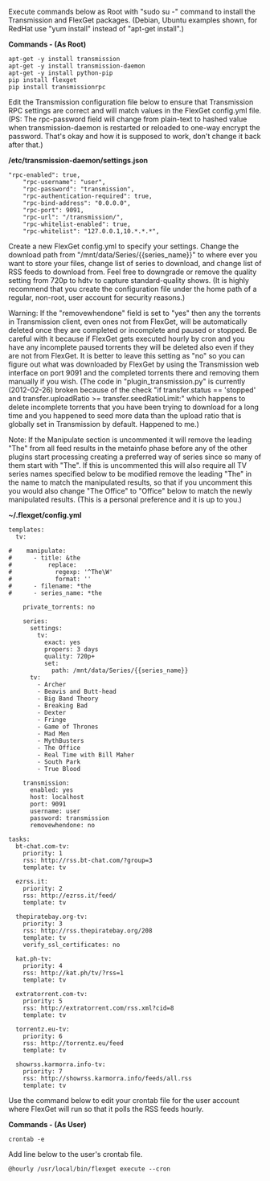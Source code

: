 Execute commands below as Root with "sudo su -" command to install the Transmission and FlexGet packages.  (Debian, Ubuntu examples shown, for RedHat use "yum install" instead of "apt-get install".)

**Commands - (As Root)**
```
apt-get -y install transmission
apt-get -y install transmission-daemon
apt-get -y install python-pip
pip install flexget
pip install transmissionrpc
```


Edit the Transmission configuration file below to ensure that Transmission RPC settings are correct and will match values in the FlexGet config.yml file.  (PS: The rpc-password field will change from plain-text to hashed value when transmission-daemon is restarted or reloaded to one-way encrypt the password.  That's okay and how it is supposed to work, don't change it back after that.)

**/etc/transmission-daemon/settings.json**
```
"rpc-enabled": true,
    "rpc-username": "user",
    "rpc-password": "transmission",
    "rpc-authentication-required": true,
    "rpc-bind-address": "0.0.0.0",
    "rpc-port": 9091,
    "rpc-url": "/transmission/",
    "rpc-whitelist-enabled": true,
    "rpc-whitelist": "127.0.0.1,10.*.*.*",
```

Create a new FlexGet config.yml to specify your settings.  Change the download path from "/mnt/data/Series/{{series_name}}" to where ever you want to store your files, change list of series to download, and change list of RSS feeds to download from.  Feel free to downgrade or remove the quality setting from 720p to hdtv to capture standard-quality shows.  (It is highly recommend that you create the configuration file under the home path of a regular, non-root, user account for security reasons.)

Warning: If the "removewhendone" field is set to "yes" then any the torrents in Transmission client, even ones not from FlexGet, will be automatically deleted once they are completed or incomplete and paused or stopped.  Be careful with it because if FlexGet gets executed hourly by cron and you have any incomplete paused torrents they will be deleted also even if they are not from FlexGet.  It is better to leave this setting as "no" so you can figure out what was downloaded by FlexGet by using the Transmission web interface on port 9091 and the completed torrents there and removing them manually if you wish.  (The code in "plugin_transmission.py" is currently (2012-02-26) broken because of the check "if transfer.status == 'stopped' and transfer.uploadRatio >= transfer.seedRatioLimit:" which happens to delete incomplete torrents that you have been trying to download for a long time and you happened to seed more data than the upload ratio that is globally set in Transmission by default.  Happened to me.)

Note: If the Manipulate section is uncommented it will remove the leading "The" from all feed results in the metainfo phase before any of the other plugins start processing creating a preferred way of series since so many of them start with "The".  If this is uncommented this will also require all TV series names specified below to be modified remove the leading "The" in the name to match the manipulated results, so that if you uncomment this you would also change "The Office" to "Office" below to match the newly manipulated results.  (This is a personal preference and it is up to you.)

**~/.flexget/config.yml**
```
templates:
  tv:

#    manipulate:
#      - title: &the
#          replace:
#            regexp: '^The\W'
#            format: ''
#      - filename: *the
#      - series_name: *the

    private_torrents: no

    series:
      settings:
        tv:
          exact: yes
          propers: 3 days
          quality: 720p+
          set:
            path: /mnt/data/Series/{{series_name}}
      tv:
        - Archer
        - Beavis and Butt-head
        - Big Band Theory
        - Breaking Bad
        - Dexter
        - Fringe
        - Game of Thrones
        - Mad Men
        - MythBusters
        - The Office
        - Real Time with Bill Maher
        - South Park
        - True Blood

    transmission:
      enabled: yes
      host: localhost
      port: 9091
      username: user
      password: transmission
      removewhendone: no

tasks:
  bt-chat.com-tv:
    priority: 1
    rss: http://rss.bt-chat.com/?group=3
    template: tv

  ezrss.it:
    priority: 2
    rss: http://ezrss.it/feed/
    template: tv

  thepiratebay.org-tv:
    priority: 3
    rss: http://rss.thepiratebay.org/208
    template: tv
    verify_ssl_certificates: no

  kat.ph-tv:
    priority: 4
    rss: http://kat.ph/tv/?rss=1
    template: tv

  extratorrent.com-tv:
    priority: 5
    rss: http://extratorrent.com/rss.xml?cid=8
    template: tv

  torrentz.eu-tv:
    priority: 6
    rss: http://torrentz.eu/feed
    template: tv

  showrss.karmorra.info-tv:
    priority: 7
    rss: http://showrss.karmorra.info/feeds/all.rss
    template: tv
```

Use the command below to edit your crontab file for the user account where FlexGet will run so that it polls the RSS feeds hourly.

**Commands - (As User)**
```
crontab -e
```

Add line below to the user's crontab file.

```
@hourly /usr/local/bin/flexget execute --cron
```